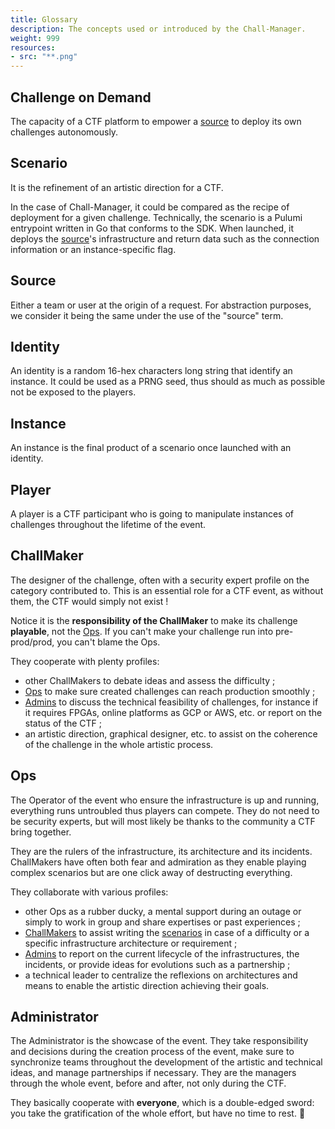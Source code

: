 ```yaml
---
title: Glossary
description: The concepts used or introduced by the Chall-Manager.
weight: 999
resources:
- src: "**.png"
---
```


## Challenge on Demand

The capacity of a CTF platform to empower a [source](#source) to deploy its own challenges autonomously.

## Scenario

It is the refinement of an artistic direction for a CTF.

In the case of Chall-Manager, it could be compared as the recipe of deployment for a given challenge.
Technically, the scenario is a Pulumi entrypoint written in Go that conforms to the SDK.
When launched, it deploys the [source](#source)'s infrastructure and return data such as the connection information or an instance-specific flag.

## Source

Either a team or user at the origin of a request.
For abstraction purposes, we consider it being the same under the use of the "source" term.

## Identity

An identity is a random 16-hex characters long string that identify an instance. It could be used as a PRNG seed, thus should as much as possible not be exposed to the players.

## Instance

An instance is the final product of a scenario once launched with an identity.

## Player

A player is a CTF participant who is going to manipulate instances of challenges throughout the lifetime of the event.

## ChallMaker

The designer of the challenge, often with a security expert profile on the category contributed to.
This is an essential role for a CTF event, as without them, the CTF would simply not exist !

Notice it is the **responsibility of the ChallMaker** to make its challenge **playable**, not the [Ops](#ops).
If you can't make your challenge run into pre-prod/prod, you can't blame the Ops.

They cooperate with plenty profiles:
- other ChallMakers to debate ideas and assess the difficulty ;
- [Ops](#ops) to make sure created challenges can reach production smoothly ;
- [Admins](#administrator) to discuss the technical feasibility of challenges, for instance if it requires FPGAs, online platforms as GCP or AWS, etc. or report on the status of the CTF ;
- an artistic direction, graphical designer, etc. to assist on the coherence of the challenge in the whole artistic process.

## Ops

The Operator of the event who ensure the infrastructure is up and running, everything runs untroubled thus players can compete.
They do not need to be security experts, but will most likely be thanks to the community a CTF bring together.

They are the rulers of the infrastructure, its architecture and its incidents. ChallMakers have often both fear and admiration as they enable playing complex scenarios but are one click away of destructing everything.

They collaborate with various profiles:
- other Ops as a rubber ducky, a mental support during an outage or simply to work in group and share expertises or past experiences ;
- [ChallMakers](#challmaker) to assist writing the [scenarios](#scenario) in case of a difficulty or a specific infrastructure architecture or requirement ;
- [Admins](#administrator) to report on the current lifecycle of the infrastructures, the incidents, or provide ideas for evolutions such as a partnership ;
- a technical leader to centralize the reflexions on architectures and means to enable the artistic direction achieving their goals.

## Administrator

The Administrator is the showcase of the event. They take responsibility and decisions during the creation process of the event, make sure to synchronize teams throughout the development of the artistic and technical ideas, and manage partnerships if necessary. They are the managers through the whole event, before and after, not only during the CTF.

They basically cooperate with **everyone**, which is a double-edged sword: you take the gratification of the whole effort, but have no time to rest. 🤷
